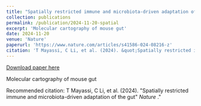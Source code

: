```yaml
---
title: "Spatially restricted immune and microbiota-driven adaptation of the gut"
collection: publications
permalink: /publication/2024-11-20-spatial
excerpt: 'Molecular cartography of mouse gut'
date: 2024-11-20
venue: 'Nature'
paperurl: 'https://www.nature.com/articles/s41586-024-08216-z'
citation: 'T Mayassi, C Li, et al. (2024). &quot;Spatially restricted immune and microbiota-driven adaptation of the gut&quot; <i> Nature </i>.&quot;'
---
```


<a href='https://www.nature.com/articles/s41586-024-08216-z'>Download paper here</a>

Molecular cartography of mouse gut

Recommended citation: T Mayassi, C Li, et al. (2024). "Spatially restricted immune and microbiota-driven adaptation of the gut" <i> Nature </i>."
